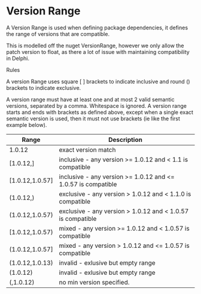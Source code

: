# Version Range

A Version Range is used when defining package dependencies, it defines the range of versions that are compatible.

This is modelled off the nuget VersionRange, however we only allow the patch version to float, as there a lot of issue with maintaining compatibility in Delphi.

Rules

A version Range uses square [ ] brackets to indicate inclusive and round () brackets to indicate exclusive.

A version range must have at least one and at most 2 valid semantic versions, separated by a comma. Whitespace is ignored. A version range starts and ends with brackets as defined above, except when a single exact semantic version is used, then it must not use brackets (ie like the first example below).

| Range           | Description                                                   |
| --------------- | ------------------------------------------------------------- |
| 1.0.12          | exact version match                                           |
| [1.0.12,]       | inclusive - any version >= 1.0.12 and < 1.1 is compatible     |
| [1.0.12,1.0.57] | inclusive - any version >= 1.0.12 and <= 1.0.57 is compatible |
| (1.0.12,)       | exclusive - any version > 1.0.12 and < 1.1.0 is compatible    |
| (1.0.12,1.0.57) | exclusive - any version > 1.0.12 and < 1.0.57 is compatible   |
| [1.0.12,1.0.57) | mixed - any version >= 1.0.12 and < 1.0.57 is compatible      |
| (1.0.12,1.0.57] | mixed - any version > 1.0.12 and <= 1.0.57 is compatible      |
| (1.0.12,1.0.13) | invalid - exlusive but empty range                            |
| (1.0.12)        | invalid - exlusive but empty range                            |
| (,1.0.12)       | no min version specified.                                     |
